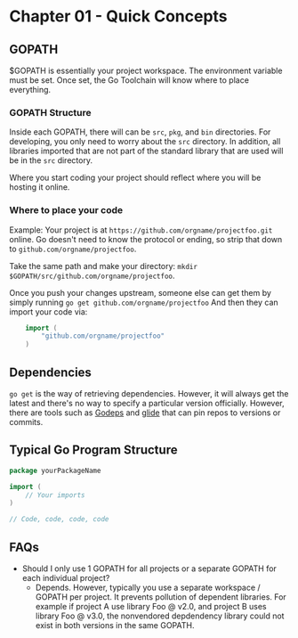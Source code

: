 # Chapter 01 - Quick Concepts

## GOPATH

$GOPATH is essentially your project workspace. The environment variable must be set. Once set, the Go Toolchain will know where to place everything.


### GOPATH Structure 

Inside each GOPATH, there will can be `src`, `pkg`, and `bin` directories. For developing, you only need to worry about the `src` directory. In addition, all libraries imported that are not part of the standard library that are used will be in the `src` directory.

Where you start coding your project should reflect where you will be hosting it online.

### Where to place your code

Example: Your project is at `https://github.com/orgname/projectfoo.git` online. Go doesn't need to know the protocol or ending, so strip that down to `github.com/orgname/projectfoo`.

Take the same path and make your directory: `mkdir $GOPATH/src/github.com/orgname/projectfoo`.

Once you push your changes upstream, someone else can get them by simply running `go get github.com/orgname/projectfoo`
And then they can import your code via:
```go
	import (
		"github.com/orgname/projectfoo"
	)
```

## Dependencies

`go get` is the way of retrieving dependencies. However, it will always get the latest and there's no way to specify a particular version officially. However, there are tools such as [Godeps](https://github.com/tools/godep) and [glide](https://github.com/Masterminds/glide) that can pin repos to versions or commits.


## Typical Go Program Structure

```go
package yourPackageName

import (
	// Your imports
)

// Code, code, code, code
```

## FAQs

- Should I only use 1 GOPATH for all projects or a separate GOPATH for each individual project?
  - Depends. However, typically you use a separate workspace / GOPATH per project. It prevents pollution of dependent libraries. For example if project A use library Foo @ v2.0, and project B uses library Foo @ v3.0, the nonvendored depdendency library could not exist in both versions in the same GOPATH.

